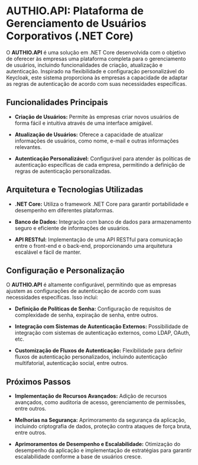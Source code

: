 <div data-message-author-role="assistant" data-message-id="e9442540-58f1-4691-b0c4-ed867fcfeca9" dir="auto" class="min-h-[20px] text-message flex flex-col items-start gap-3 whitespace-pre-wrap break-words [.text-message+&amp;]:mt-5 overflow-x-auto"><div class="markdown prose w-full break-words dark:prose-invert dark"><h1>AUTHIO.API: Plataforma de Gerenciamento de Usuários Corporativos (.NET Core)</h1><p>O <strong>AUTHIO.API</strong> é uma solução em .NET Core desenvolvida com o objetivo de oferecer às empresas uma plataforma completa para o gerenciamento de usuários, incluindo funcionalidades de criação, atualização e autenticação. Inspirado na flexibilidade e configuração personalizável do Keycloak, este sistema proporciona às empresas a capacidade de adaptar as regras de autenticação de acordo com suas necessidades específicas.</p><h2>Funcionalidades Principais</h2><ul><li><p><strong>Criação de Usuários:</strong> Permite às empresas criar novos usuários de forma fácil e intuitiva através de uma interface amigável.</p></li><li><p><strong>Atualização de Usuários:</strong> Oferece a capacidade de atualizar informações de usuários, como nome, e-mail e outras informações relevantes.</p></li><li><p><strong>Autenticação Personalizável:</strong> Configurável para atender às políticas de autenticação específicas de cada empresa, permitindo a definição de regras de autenticação personalizadas.</p></li></ul><h2>Arquitetura e Tecnologias Utilizadas</h2><ul><li><p><strong>.NET Core:</strong> Utiliza o framework .NET Core para garantir portabilidade e desempenho em diferentes plataformas.</p></li><li><p><strong>Banco de Dados:</strong> Integração com banco de dados para armazenamento seguro e eficiente de informações de usuários.</p></li><li><p><strong>API RESTful:</strong> Implementação de uma API RESTful para comunicação entre o front-end e o back-end, proporcionando uma arquitetura escalável e fácil de manter.</p></li></ul><h2>Configuração e Personalização</h2><p>O <strong>AUTHIO.API</strong> é altamente configurável, permitindo que as empresas ajustem as configurações de autenticação de acordo com suas necessidades específicas. Isso inclui:</p><ul><li><p><strong>Definição de Políticas de Senha:</strong> Configuração de requisitos de complexidade de senha, expiração de senha, entre outros.</p></li><li><p><strong>Integração com Sistemas de Autenticação Externos:</strong> Possibilidade de integração com sistemas de autenticação externos, como LDAP, OAuth, etc.</p></li><li><p><strong>Customização de Fluxos de Autenticação:</strong> Flexibilidade para definir fluxos de autenticação personalizados, incluindo autenticação multifatorial, autenticação social, entre outros.</p></li></ul><h2>Próximos Passos</h2><ul><li><p><strong>Implementação de Recursos Avançados:</strong> Adição de recursos avançados, como auditoria de acesso, gerenciamento de permissões, entre outros.</p></li><li><p><strong>Melhorias na Segurança:</strong> Aprimoramento da segurança da aplicação, incluindo criptografia de dados, proteção contra ataques de força bruta, entre outros.</p></li><li><p><strong>Aprimoramentos de Desempenho e Escalabilidade:</strong> Otimização do desempenho da aplicação e implementação de estratégias para garantir escalabilidade conforme a base de usuários cresce.</p></li></ul>
